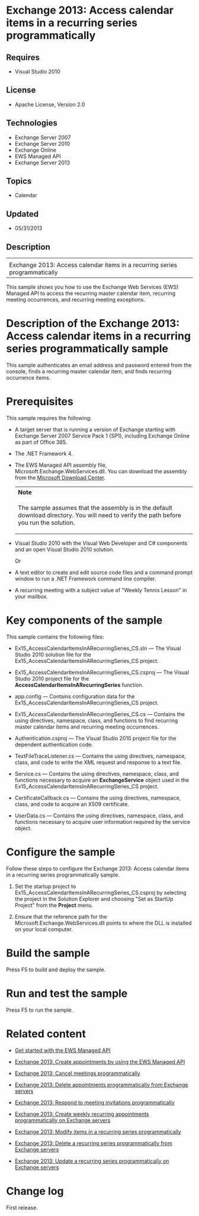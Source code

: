 # Exchange 2013: Access calendar items in a recurring series programmatically
## Requires
- Visual Studio 2010
## License
- Apache License, Version 2.0
## Technologies
- Exchange Server 2007
- Exchange Server 2010
- Exchange Online
- EWS Managed API
- Exchange Server 2013
## Topics
- Calendar
## Updated
- 05/31/2013
## Description

<div id="header">
<table id="bottomTable" cellpadding="0" cellspacing="0">
<tbody>
<tr id="headerTableRow1">
<td align="left"><span id="runningHeaderText"></span></td>
</tr>
<tr id="headerTableRow2">
<td align="left"><span id="nsrTitle">Exchange 2013: Access calendar items in a recurring series programmatically</span>
</td>
</tr>
</tbody>
</table>
</div>
<div id="mainSection">
<div id="mainBody">
<p></p>
<div>
<p>This sample shows you how to use the Exchange Web Services (EWS) Managed API to access the recurring master calendar item, recurring meeting occurrences, and recurring meeting exceptions.</p>
</div>
<h1>Description of the Exchange 2013: Access calendar items in a recurring series programmatically sample</h1>
<div id="sectionSection0" name="collapseableSection">
<p>This sample authenticates an email address and password entered from the console, finds a recurring master calendar item, and finds recurring occurrence items.</p>
</div>
<h1>Prerequisites</h1>
<div id="sectionSection1" name="collapseableSection">
<p>This sample requires the following:</p>
<ul>
<li>
<p>A target server that is running a version of Exchange starting with Exchange Server 2007 Service Pack 1 (SP1), including Exchange Online as part of Office 365.</p>
</li><li>
<p>The .NET Framework 4.</p>
</li><li>
<p>The EWS Managed API assembly file, Microsoft.Exchange.WebServices.dll. You can download the assembly from the
<a href="http://go.microsoft.com/fwlink/?LinkID=255472" target="_blank">Microsoft Download Center</a>.</p>
<div>
<table width="100%" cellspacing="0" cellpadding="0">
<tbody>
<tr>
<th align="left"><b>Note</b> </th>
</tr>
<tr>
<td>
<p>The sample assumes that the assembly is in the default download directory. You will need to verify the path before you run the solution.</p>
</td>
</tr>
</tbody>
</table>
</div>
</li><li>
<p>Visual Studio 2010 with the Visual Web Developer and C# components and an open Visual Studio 2010 solution.</p>
<p>Or</p>
</li><li>
<p>A text editor to create and edit source code files and a command prompt window to run a .NET Framework command line compiler.</p>
</li><li>
<p>A recurring meeting with a subject value of &quot;Weekly Tennis Lesson&quot; in your mailbox.</p>
</li></ul>
</div>
<h1>Key components of the sample</h1>
<div id="sectionSection2" name="collapseableSection">
<p>This sample contains the following files:</p>
<ul>
<li>
<p>Ex15_AccessCalendarItemsInARecurringSeries_CS.sln — The Visual Studio 2010 solution file for the Ex15_AccessCalendarItemsInARecurringSeries_CS project.</p>
</li><li>
<p>Ex15_AccessCalendarItemsInARecurringSeries_CS.csproj — The Visual Studio 2010 project file for the
<b>AccessCalendarItemsInARecurringSeries</b> function.</p>
</li><li>
<p>app.config — Contains configuration data for the Ex15_AccessCalendarItemsInARecurringSeries_CS project.</p>
</li><li>
<p>Ex15_AccessCalendarItemsInARecurringSeries_CS.cs — Contains the using directives, namespace, class, and functions to find recurring master calendar items and recurring meeting occurrences.</p>
</li><li>
<p>Authentication.csproj — The Visual Studio 2010 project file for the dependent authentication code.</p>
</li><li>
<p>TextFileTraceListener.cs — Contains the using directives, namespace, class, and code to write the XML request and response to a text file.</p>
</li><li>
<p>Service.cs — Contains the using directives, namespace, class, and functions necessary to acquire an
<b>ExchangeService</b> object used in the Ex15_AccessCalendarItemsInARecurringSeries_CS project.</p>
</li><li>
<p>CertificateCallback.cs — Contains the using directives, namespace, class, and code to acquire an X509 certificate.</p>
</li><li>
<p>UserData.cs — Contains the using directives, namespace, class, and functions necessary to acquire user information required by the service object.</p>
</li></ul>
</div>
<h1>Configure the sample</h1>
<div id="sectionSection3" name="collapseableSection">
<p>Follow these steps to configure the Exchange 2013: Access calendar items in a recurring series programmatically sample.</p>
<ol>
<li>
<p>Set the startup project to Ex15_AccessCalendarItemsInARecurringSeries_CS.csproj by selecting the project in the Solution Explorer and choosing &quot;Set as StartUp Project&quot; from the
<b><span class="ui">Project</span></b> menu.</p>
</li><li>
<p>Ensure that the reference path for the Microsoft.Exchange.WebServices.dll points to where the DLL is installed on your local computer.</p>
</li></ol>
<p></p>
</div>
<h1>Build the sample</h1>
<div id="sectionSection4" name="collapseableSection">
<p>Press F5 to build and deploy the sample.</p>
</div>
<h1>Run and test the sample</h1>
<div id="sectionSection5" name="collapseableSection">
<p>Press F5 to run the sample.</p>
</div>
<h1>Related content</h1>
<div id="sectionSection6" name="collapseableSection">
<ul>
<li>
<p><a href="http://go.microsoft.com/fwlink/?LinkId=301827" target="_blank">Get started with the EWS Managed API</a>
</p>
</li><li>
<p><a href="http://code.msdn.microsoft.com/Exchange-2013-Create-cae5359a" target="_blank">Exchange 2013: Create appointments by using the EWS Managed API</a>
</p>
</li><li>
<p><a href="http://code.msdn.microsoft.com/Exchange-2013-Cancel-ef5a6d1f" target="_blank">Exchange 2013: Cancel meetings programmatically</a>
</p>
</li><li>
<p><a href="http://code.msdn.microsoft.com/Exchange-2013-Delete-a21b1a84" target="_blank">Exchange 2013: Delete appointments programmatically from Exchange servers</a>
</p>
</li><li>
<p><a href="http://code.msdn.microsoft.com/Exchange-2013-Respond-to-98788452" target="_blank">Exchange 2013: Respond to meeting invitations programmatically</a>
</p>
</li><li>
<p><a href="http://code.msdn.microsoft.com/Exchange-2013-Create-730bd23c" target="_blank">Exchange 2013: Create weekly recurring appointments programmatically on Exchange servers</a>
</p>
</li><li>
<p><a href="http://code.msdn.microsoft.com/Exchange-2013-Modify-items-9f65c57c" target="_blank">Exchange 2013: Modify items in a recurring series programmatically</a>
</p>
</li><li>
<p><a href="http://code.msdn.microsoft.com/Exchange-2013-Delete-a-e1c7b89d" target="_blank">Exchange 2013: Delete a recurring series programmatically from Exchange servers</a>
</p>
</li><li>
<p><a href="http://code.msdn.microsoft.com/Exchange-2013-Update-a-51bb8fa7" target="_blank">Exchange 2013: Update a recurring series programmatically on Exchange servers</a>
</p>
</li></ul>
</div>
<h1>Change log</h1>
<div id="sectionSection7" name="collapseableSection">
<p>First release.</p>
</div>
</div>
</div>
